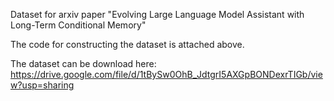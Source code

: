 Dataset for arxiv paper "Evolving Large Language Model Assistant with Long-Term Conditional Memory"

The code for constructing the dataset is attached above.

The dataset can be download here: https://drive.google.com/file/d/1tBySw0OhB_JdtgrI5AXGpBONDexrTIGb/view?usp=sharing
